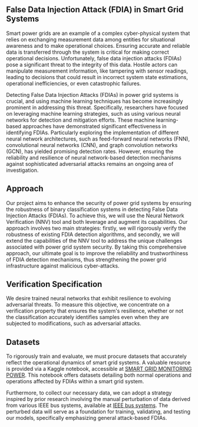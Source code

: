 ## False Data Injection Attack (FDIA) in Smart Grid Systems

Smart power grids are an example of a complex cyber-physical system that relies on exchanging measurement data among entities for situational awareness and to make operational choices. Ensuring accurate and reliable data is transferred through the system is critical for making correct operational decisions. Unfortunately, false data injection attacks (FDIAs) pose a significant threat to the integrity of this data. Hostile actors can manipulate measurement information, like tampering with sensor readings, leading to decisions that could result in incorrect system state estimations, operational inefficiencies, or even catastrophic failures. 


Detecting False Data Injection Attacks (FDIAs) in power grid systems is crucial, and using machine learning techniques has become increasingly prominent in addressing this threat. Specifically, researchers have focused on leveraging machine learning strategies, such as using various neural networks for detection and mitigation efforts. These machine learning-based approaches have demonstrated significant effectiveness in identifying FDIAs. Particularly exploring the implementation of different neural network architectures, such as feed-forward neural networks (FNN), convolutional neural networks (CNN), and graph convolution networks (GCN), has yielded promising detection rates. However, ensuring the reliability and resilience of neural network-based detection mechanisms against sophisticated adversarial attacks remains an ongoing area of investigation.

## Approach
Our project aims to enhance the security of power grid systems by ensuring the robustness of binary classification systems in detecting False Data Injection Attacks (FDIAs). To achieve this, we will use the Neural Network Verification (NNV) tool and both leverage and augment its capabilities. Our approach involves two main strategies: firstly, we will rigorously verify the robustness of existing FDIA detection algorithms, and secondly, we will extend the capabilities of the NNV tool to address the unique challenges associated with power grid system security. By taking this comprehensive approach, our ultimate goal is to improve the reliability and trustworthiness of FDIA detection mechanisms, thus strengthening the power grid infrastructure against malicious cyber-attacks.

## Verification Specification
We desire trained neural networks that exhibit resilience to evolving adversarial threats. To measure this objective, we concentrate on a verification property that ensures the system's resilience, whether or not the classification accurately identifies samples even when they are subjected to modifications, such as adversarial attacks.

## Datasets

To rigorously train and evaluate, we must procure datasets that accurately reflect the operational dynamics of smart grid systems. A valuable resource is provided via a Kaggle notebook, accessible at [SMART GRID MONITORING POWER](https://www.kaggle.com/code/pythonafroz/smart-grid-false-data-injection-attack-prediction/notebook). This notebook offers datasets detailing both normal operations and operations affected by FDIAs within a smart grid system.

Furthermore, to collect our necessary data, we can adopt a strategy inspired by prior research involving the manual perturbation of data derived from various IEEE bus systems, available at [IEEE bus systems](https://labs.ece.uw.edu/pstca/). The perturbed data will serve as a foundation for training, validating, and testing our models, specifically emphasizing general attack-based FDIAs.

